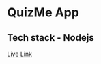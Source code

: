 # QuizMe App

## Tech stack - Nodejs

[Live Link](https://replit.com/@ankur29mac/MarkOneQuizApp#index.js?embed=1&output=1)
